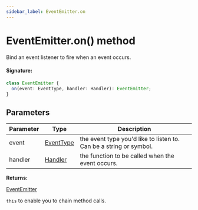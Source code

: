 ```yaml
---
sidebar_label: EventEmitter.on
---
```


# EventEmitter.on() method

Bind an event listener to fire when an event occurs.

#### Signature:

```typescript
class EventEmitter {
  on(event: EventType, handler: Handler): EventEmitter;
}
```

## Parameters

| Parameter | Type                                  | Description                                                        |
| --------- | ------------------------------------- | ------------------------------------------------------------------ |
| event     | [EventType](./puppeteer.eventtype.md) | the event type you'd like to listen to. Can be a string or symbol. |
| handler   | [Handler](./puppeteer.handler.md)     | the function to be called when the event occurs.                   |

**Returns:**

[EventEmitter](./puppeteer.eventemitter.md)

`this` to enable you to chain method calls.
